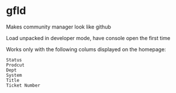 # gfld
Makes community manager look like github

Load unpacked in developer mode, have console open the first time

Works only with the following colums displayed on the homepage:
```
Status
Prodcut
Dept
System
Title
Ticket Number
```
